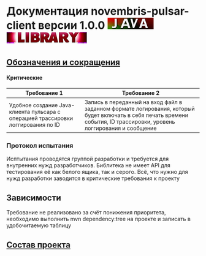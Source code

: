 # Документация **novembris-pulsar-client** версии **1.0.0** ![java_tag](images/tags/java_tag_120_30.png) ![java_tag](images/tags/library_tag_210_30.png)

## [Обозначения и сокращения](Обозначения_и_сокращения.md)

#### Критические

| Требование 1                                                                      | Требование 2                                                                                                                                                            |
|-----------------------------------------------------------------------------------|-------------------------------------------------------------------------------------------------------------------------------------------------------------------------|
| Удобное создание Java-клиента пульсара с операцией трассировки логгирования по ID | Запись в переданный на вход файл в заданном формате логирования, который будет включать в себя печать времени события, ID трассировки, уровень логгирования и сообщение |


### Протокол испытания

Исптытания проводятся группой разработки и требуется для внутренних нужд разработчиков. 
Библитека не имеет API для тестирования её как белого ящика, так и серого. Всё, что нужно для нужд разработки 
заводится в критические требования к проекту


## Зависимости 

Требование не реализовано за счёт понижения приоритета, необходимо выполнить mvn dependency:tree на проекте
и записать в удобочитаемую таблицу

## [Состав проекта](Список_всех_документашек.md)
